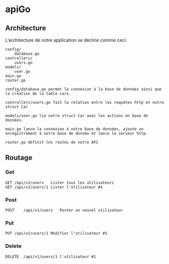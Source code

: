 # apiGo

## Architecture
L’architecture de notre application se décline comme ceci:
```archi
config/
    database.go
controllers/
    users.go
models/
    user.go
main.go
router.go
```
```database
config/database.go permet la connexion à la base de données ainsi que la création de la table cars.
```
``` users
controllers/users.go fait la relation entre les requêtes http et notre struct Car
```
```user
models/user.go lie notre struct Car avec les actions en base de données.
```
```main
main.go lance la connexion à notre base de données, ajoute un enregistrement à notre base de donnée et lance le serveur http.
```
```router
router.go définit les routes de notre API
```
## Routage
### Get
```http request
GET	/api/v1/users	Lister tous les utilisateurs
GET	/api/v1/users/1	Lister l'utilisateur #1
```

### Post
```http request
POST	/api/v1/users	Poster un nouvel utilisateur
```

### Put
```http request
PUT	/api/v1/users/1	Modifier l'utilisateur #1
```

### Delete
```http request
DELETE	/api/v1/users/1	l'utilisateur #1
```
